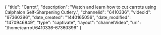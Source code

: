 {
    "title": "Carrot",
    "description": "Watch and learn how to cut carrots using Calphalon Self-Sharpening Cutlery.",
    "channelid": "6410336",
    "videoid": "67360396",
    "date_created": "1440165056",
    "date_modified": "1470946849",
    "type": "captivate",
    "layout": "channelVideo",
    "url": "\/home\/carrot\/6410336-67360396"
}